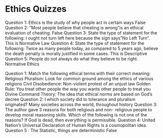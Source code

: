 # Ethics Quizzes

Question 1:
	Ethics is the study of why people act in certain ways
	False
Question 2:
	“Most people believe that cheating is wrong”is an 		ethical evaluation of cheating.
	False
Question 3:
	State the type of statement for the following:
	I ought not turn left here because the sign says”No 		Left Turn”.
	This is Normative Law
Question 4:
	State the type of statement for the following:
	Twice as many people today, as compared to 5 years 		ago, believe the death penalty is morally justified 		in some cases.
	This is Descriptive  
Question 5:
	People do not always do what they believe to be 			right.	
	Normative Ethics

Question 1:
	Match the following ethical terms with their correct 		meaning:
	Religious Pluralism: Look for common ground among the 	ethics of various religions
	Civil Disobedience:
	Non-violent protest of an unjust law
	Golden Rule:
	You treat other people the way you wants other people 	to treat you
	Divine Command Theory:
	The idea that ethical norms are based on God’s decree
Question 2:
	I which society did to tolerance and pluralism 			originated?
	Many societies across the world, throughout history
Question 3:
	The author gave 3 reasons for both religious and non-		religious people to develop moral reasoning skills. 		Which of the following is not one of the reasons?
	If God is dead, then everything is permissible.
Question 4:
	United Nation’s Universal Declaration of Human Rights 	is a cosmopolitan idea. 
Question 5 :
	The Statistic, things are deterministic
	False
	